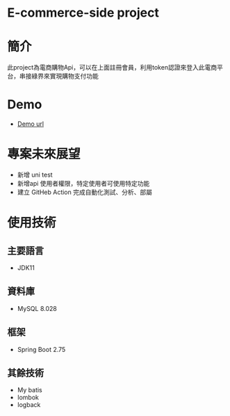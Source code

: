 # E-commerce-side project
# 簡介
此project為電商購物Api，可以在上面註冊會員，利用token認證來登入此電商平台，串接綠界來實現購物支付功能
# Demo
*  [Demo url](https://bill-webapp.herokuapp.com/swagger-ui/index.html) 

# 專案未來展望
* 新增 uni test
* 新增api 使用者權限，特定使用者可使用特定功能
* 建立 GitHeb Action 完成自動化測試、分析、部屬
# 使用技術
## 主要語言
- JDK11
## 資料庫
- MySQL 8.028
## 框架
- Spring Boot 2.75
## 其餘技術
- My batis
- lombok
- logback
 

